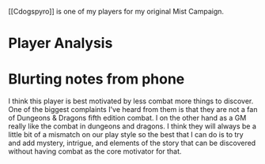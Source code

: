 [[Cdogspyro]] is one of my players for my original Mist Campaign. 
# Player Analysis
# Blurting notes from phone

I think this player is best motivated by less combat more things to discover. One of the biggest complaints I've heard from them is that they are not a fan of Dungeons & Dragons fifth edition combat. I on the other hand as a GM really like the combat in dungeons and dragons. I think they will always be a little bit of a mismatch on our play style so the best that I can do is to try and add mystery, intrigue, and elements of the story that can be discovered without having combat as the core motivator for that.

